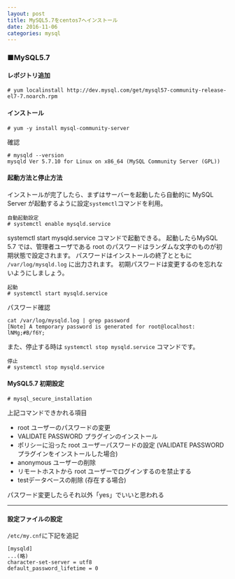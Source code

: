 ```yaml
---
layout: post
title: MySQL5.7をcentos7へインストール
date: 2016-11-06
categories: mysql
---
```


### ■MySQL5.7

#### レポジトリ追加
```
# yum localinstall http://dev.mysql.com/get/mysql57-community-release-el7-7.noarch.rpm
```

#### インストール

```
# yum -y install mysql-community-server
```

確認

```
# mysqld --version
mysqld Ver 5.7.10 for Linux on x86_64 (MySQL Community Server (GPL))
```


#### 起動方法と停止方法

インストールが完了したら、まずはサーバーを起動したら自動的に MySQL Server が起動するように設定`systemctl`コマンドを利用。

```
自動起動設定
# systemctl enable mysqld.service
```

systemctl start mysqld.service コマンドで起動できる。
起動したらMySQL 5.7 では、管理者ユーザである root のパスワードはランダムな文字のものが初期状態で設定されます。
パスワードはインストールの終了とともに `/var/log/mysqld.log` に出力されます。
初期パスワードは変更するのを忘れないようにしましょう。

```
起動
# systemctl start mysqld.service
```

パスワード確認

```
cat /var/log/mysqld.log | grep password
[Note] A temporary password is generated for root@localhost: lNMg;#B/f6Y;
```

また、停止する時は `systemctl stop mysqld.service` コマンドです。

```
停止
# systemctl stop mysqld.service
```

#### MySQL5.7 初期設定

```
# mysql_secure_installation
```


上記コマンドできかれる項目

- root ユーザーのパスワードの変更
- VALIDATE PASSWORD プラグインのインストール
- ポリシーに沿った root ユーザーパスワードの設定 (VALIDATE PASSWORD プラグインをインストールした場合)
- anonymous ユーザーの削除
- リモートホストから root ユーザーでログインするのを禁止する
- testデータベースの削除 (存在する場合)


パスワード変更したらそれ以外「yes」でいいと思われる

---

#### 設定ファイルの設定

`/etc/my.cnf`に下記を追記

```
[mysqld]
...(略)
character-set-server = utf8
default_password_lifetime = 0
```
